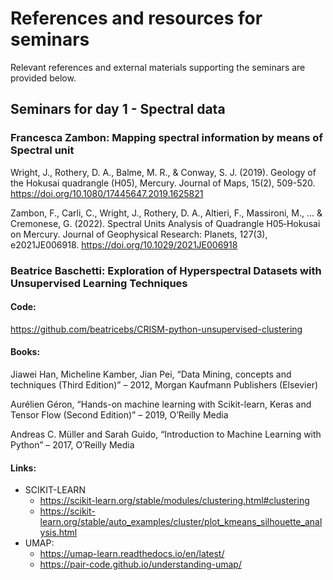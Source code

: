 # References and resources for seminars

Relevant references and external materials supporting the seminars are provided below. 

## Seminars for day 1 - Spectral data

### Francesca Zambon: Mapping spectral information by means of Spectral unit

Wright, J., Rothery, D. A., Balme, M. R., & Conway, S. J. (2019). Geology of the Hokusai quadrangle (H05), Mercury. Journal of Maps, 15(2), 509-520. https://doi.org/10.1080/17445647.2019.1625821

Zambon, F., Carli, C., Wright, J., Rothery, D. A., Altieri, F., Massironi, M., ... & Cremonese, G. (2022). Spectral Units Analysis of Quadrangle H05‐Hokusai on Mercury. Journal of Geophysical Research: Planets, 127(3), e2021JE006918. https://doi.org/10.1029/2021JE006918

### Beatrice Baschetti: Exploration of Hyperspectral Datasets with Unsupervised Learning Techniques

#### Code: 

https://github.com/beatricebs/CRISM-python-unsupervised-clustering

#### Books: 

Jiawei Han, Micheline Kamber, Jian Pei, “Data Mining, concepts and techniques (Third Edition)” – 2012, Morgan Kaufmann Publishers (Elsevier)

Aurélien Géron, “Hands-on machine learning with Scikit-learn, Keras and Tensor Flow (Second Edition)” – 2019, O’Reilly Media

Andreas C. Müller and Sarah Guido, “Introduction to Machine Learning with Python” – 2017, O’Reilly Media 

#### Links: 

* SCIKIT-LEARN
  * https://scikit-learn.org/stable/modules/clustering.html#clustering 
  * https://scikit-learn.org/stable/auto_examples/cluster/plot_kmeans_silhouette_analysis.html 
* UMAP:
  * https://umap-learn.readthedocs.io/en/latest/ 
  * https://pair-code.github.io/understanding-umap/
